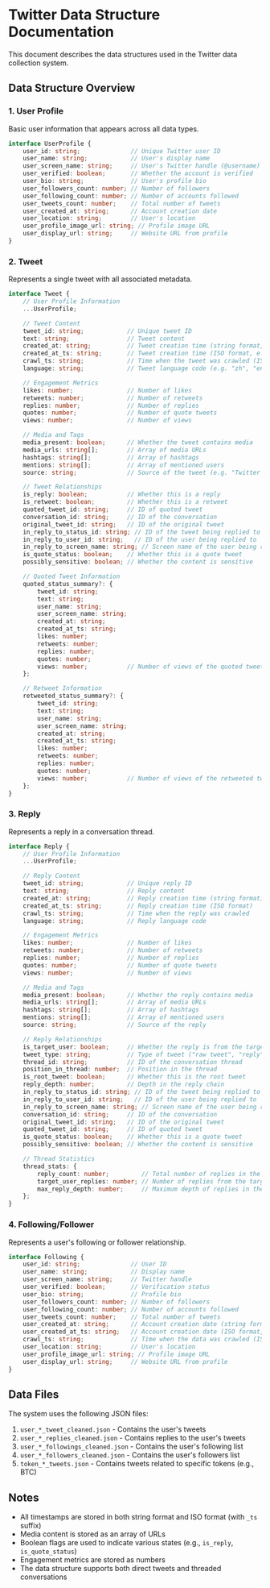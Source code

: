 # Twitter Data Structure Documentation

This document describes the data structures used in the Twitter data collection system.

## Data Structure Overview

### 1. User Profile
Basic user information that appears across all data types.

```typescript
interface UserProfile {
    user_id: string;              // Unique Twitter user ID
    user_name: string;            // User's display name
    user_screen_name: string;     // User's Twitter handle (@username)
    user_verified: boolean;       // Whether the account is verified
    user_bio: string;             // User's profile bio
    user_followers_count: number; // Number of followers
    user_following_count: number; // Number of accounts followed
    user_tweets_count: number;    // Total number of tweets
    user_created_at: string;      // Account creation date
    user_location: string;        // User's location
    user_profile_image_url: string; // Profile image URL
    user_display_url: string;     // Website URL from profile
}
```

### 2. Tweet
Represents a single tweet with all associated metadata.

```typescript
interface Tweet {
    // User Profile Information
    ...UserProfile;

    // Tweet Content
    tweet_id: string;            // Unique tweet ID
    text: string;                // Tweet content
    created_at: string;          // Tweet creation time (string format, e.g. "2025-04-14 15:31:23")
    created_at_ts: string;       // Tweet creation time (ISO format, e.g. "2025-04-14T15:31:23+08:00")
    crawl_ts: string;            // Time when the tweet was crawled (ISO format)
    language: string;            // Tweet language code (e.g. "zh", "en", "ja")

    // Engagement Metrics
    likes: number;               // Number of likes
    retweets: number;            // Number of retweets
    replies: number;             // Number of replies
    quotes: number;              // Number of quote tweets
    views: number;               // Number of views

    // Media and Tags
    media_present: boolean;      // Whether the tweet contains media
    media_urls: string[];        // Array of media URLs
    hashtags: string[];          // Array of hashtags
    mentions: string[];          // Array of mentioned users
    source: string;              // Source of the tweet (e.g. "Twitter Web App", "Twitter for iPhone")

    // Tweet Relationships
    is_reply: boolean;           // Whether this is a reply
    is_retweet: boolean;         // Whether this is a retweet
    quoted_tweet_id: string;     // ID of quoted tweet
    conversation_id: string;     // ID of the conversation
    original_tweet_id: string;   // ID of the original tweet
    in_reply_to_status_id: string; // ID of the tweet being replied to
    in_reply_to_user_id: string;   // ID of the user being replied to
    in_reply_to_screen_name: string; // Screen name of the user being replied to
    is_quote_status: boolean;    // Whether this is a quote tweet
    possibly_sensitive: boolean; // Whether the content is sensitive

    // Quoted Tweet Information
    quoted_status_summary?: {
        tweet_id: string;
        text: string;
        user_name: string;
        user_screen_name: string;
        created_at: string;
        created_at_ts: string;
        likes: number;
        retweets: number;
        replies: number;
        quotes: number;
        views: number;           // Number of views of the quoted tweet
    };

    // Retweet Information
    retweeted_status_summary?: {
        tweet_id: string;
        text: string;
        user_name: string;
        user_screen_name: string;
        created_at: string;
        created_at_ts: string;
        likes: number;
        retweets: number;
        replies: number;
        quotes: number;
        views: number;           // Number of views of the retweeted tweet
    };
}
```

### 3. Reply
Represents a reply in a conversation thread.

```typescript
interface Reply {
    // User Profile Information
    ...UserProfile;

    // Reply Content
    tweet_id: string;            // Unique reply ID
    text: string;                // Reply content
    created_at: string;          // Reply creation time (string format)
    created_at_ts: string;       // Reply creation time (ISO format)
    crawl_ts: string;            // Time when the reply was crawled
    language: string;            // Reply language code

    // Engagement Metrics
    likes: number;               // Number of likes
    retweets: number;            // Number of retweets
    replies: number;             // Number of replies
    quotes: number;              // Number of quote tweets
    views: number;               // Number of views

    // Media and Tags
    media_present: boolean;      // Whether the reply contains media
    media_urls: string[];        // Array of media URLs
    hashtags: string[];          // Array of hashtags
    mentions: string[];          // Array of mentioned users
    source: string;              // Source of the reply

    // Reply Relationships
    is_target_user: boolean;     // Whether the reply is from the target user
    tweet_type: string;          // Type of tweet ("raw tweet", "reply", "quote")
    thread_id: string;           // ID of the conversation thread
    position_in_thread: number;  // Position in the thread
    is_root_tweet: boolean;      // Whether this is the root tweet
    reply_depth: number;         // Depth in the reply chain
    in_reply_to_status_id: string; // ID of the tweet being replied to
    in_reply_to_user_id: string;   // ID of the user being replied to
    in_reply_to_screen_name: string; // Screen name of the user being replied to
    conversation_id: string;     // ID of the conversation
    original_tweet_id: string;   // ID of the original tweet
    quoted_tweet_id: string;     // ID of quoted tweet
    is_quote_status: boolean;    // Whether this is a quote tweet
    possibly_sensitive: boolean; // Whether the content is sensitive

    // Thread Statistics
    thread_stats: {
        reply_count: number;         // Total number of replies in the thread
        target_user_replies: number; // Number of replies from the target user
        max_reply_depth: number;     // Maximum depth of replies in the thread
    };
}
```

### 4. Following/Follower
Represents a user's following or follower relationship.

```typescript
interface Following {
    user_id: string;              // User ID
    user_name: string;            // Display name
    user_screen_name: string;     // Twitter handle
    user_verified: boolean;       // Verification status
    user_bio: string;             // Profile bio
    user_followers_count: number; // Number of followers
    user_following_count: number; // Number of accounts followed
    user_tweets_count: number;    // Total number of tweets
    user_created_at: string;      // Account creation date (string format, e.g. "2018-10-17 14:59:23")
    user_created_at_ts: string;   // Account creation date (ISO format, e.g. "2018-10-17T14:59:23+08:00")
    crawl_ts: string;             // Time when the data was crawled (ISO format)
    user_location: string;        // User's location
    user_profile_image_url: string; // Profile image URL
    user_display_url: string;     // Website URL from profile
}
```

## Data Files

The system uses the following JSON files:

1. `user_*_tweet_cleaned.json` - Contains the user's tweets
2. `user_*_replies_cleaned.json` - Contains replies to the user's tweets
3. `user_*_followings_cleaned.json` - Contains the user's following list
4. `user_*_followers_cleaned.json` - Contains the user's followers list
5. `token_*_tweets.json` - Contains tweets related to specific tokens (e.g., BTC)

## Notes

- All timestamps are stored in both string format and ISO format (with `_ts` suffix)
- Media content is stored as an array of URLs
- Boolean flags are used to indicate various states (e.g., `is_reply`, `is_quote_status`)
- Engagement metrics are stored as numbers
- The data structure supports both direct tweets and threaded conversations
